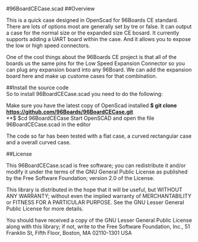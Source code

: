#96BoardCECase.scad
##Overview  

This is a quick case designed in OpenScad for 96Boards CE standard.  
There are lots of options most are generally set by tre or false.  It 
can output a case for the normal size or the expanded size CE bosard.
It currently supports adding a UART board within the case.  And it allows 
you to expose the low or high speed connectors. 

One of the cool things about the 96Boards CE project is that all of the
boards us the same pins for the Low Speed Expansion Connector so you can
plug any expansion board into any 96Board.  We can add the expansion board
here and make up custome cases for that combination.

##Install the source code  
So to install 96BoardCECase.scad you need to do the following:

 Make sure you have the latest copy of OpenScad installed
**$ git clone https://github.com/96Boards/96BoardCECase.git**  
**$ $cd 96BoardCECase
 Start OpenSCAD and open the file 96BoardCECase.scad in the editor 

The code so far has been tested with a flat case,  a curved rectangular 
case and a overall curved case.

##License

This 96BoardCECase.scad is free software; you can redistribute it
and/or modify it under the terms of the GNU General Public License
as published by the Free Software Foundation; version 2.0 of the
License.

This library is distributed in the hope that it will be useful, 
but WITHOUT ANY WARRANTY; without even the implied warranty of
MERCHANTABILITY or FITNESS FOR A PARTICULAR PURPOSE.  See the GNU 
Lesser General Public License for more details.

You should have received a copy of the GNU Lesser General Public 
License along with this library; if not, write to the Free Software 
Foundation, Inc., 51 Franklin St, Fifth Floor, Boston, MA 02110-1301 USA

